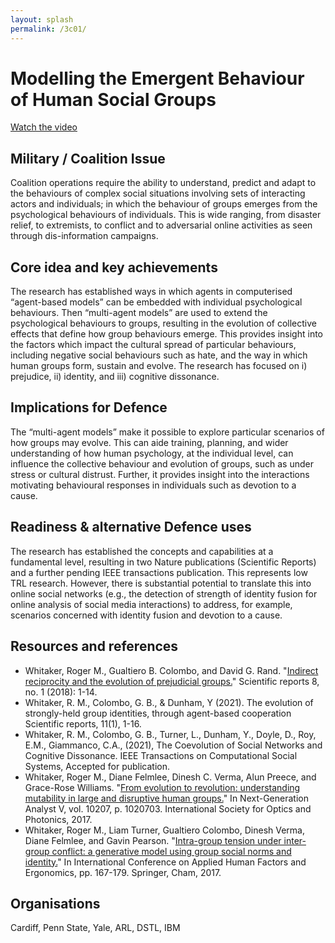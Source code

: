 ```yaml
---
layout: splash
permalink: /3c01/
---
```


# Modelling the Emergent Behaviour of Human Social Groups

[Watch the video](https://ibm.box.com/v/Showcase-3c01-video)

## Military / Coalition Issue
Coalition operations require the ability to understand, predict and adapt to the behaviours of complex social situations involving sets of interacting actors and individuals; in which the behaviour of groups emerges from the psychological behaviours of individuals. This is wide ranging, from disaster relief, to extremists, to conflict and to adversarial online activities as seen through dis-information campaigns.

## Core idea and key achievements
The research has established ways in which agents in computerised “agent-based models” can be embedded with individual psychological behaviours.  Then “multi-agent models” are used to extend the psychological behaviours to groups, resulting in the evolution of collective effects that define how group behaviours emerge. This provides insight into the factors which impact the cultural spread of particular behaviours, including negative social behaviours such as hate, and the way in which human groups form, sustain and evolve. The research has focused on i) prejudice, ii) identity, and iii) cognitive dissonance. 

## Implications for Defence
The “multi-agent models” make it possible to explore particular scenarios of how groups may evolve. This can aide training, planning, and wider understanding of how human psychology, at the individual level, can influence the collective behaviour and evolution of groups, such as under stress or cultural distrust.  Further, it provides insight into the interactions motivating behavioural responses in individuals such as devotion to a cause.  

## Readiness & alternative Defence uses
The research has established the concepts and capabilities at a fundamental level, resulting in two Nature publications (Scientific Reports) and a further pending IEEE transactions publication. This represents low TRL research. However, there is substantial potential to translate this into online social networks (e.g., the detection of strength of identity fusion for online analysis of social media interactions) to address, for example, scenarios concerned with identity fusion and devotion to a cause. 

<!-- ![image info](/dais/achievements/images/1a02_figure1.jpg) -->

## Resources and references
* Whitaker, Roger M., Gualtiero B. Colombo, and David G. Rand. "[Indirect reciprocity and the evolution of prejudicial groups.](/doc-2768/)" Scientific reports 8, no. 1 (2018): 1-14.
* Whitaker, R. M., Colombo, G. B., & Dunham, Y (2021). The evolution of strongly-held group identities, through agent-based cooperation Scientific reports, 11(1), 1-16.
* Whitaker, R. M.,  Colombo, G. B.,  Turner, L.,  Dunham, Y., Doyle, D., Roy, E.M.,  Giammanco, C.A.,  (2021), The Coevolution of Social Networks and Cognitive Dissonance. IEEE Transactions on Computational Social Systems, Accepted for publication.  
* Whitaker, Roger M., Diane Felmlee, Dinesh C. Verma, Alun Preece, and Grace-Rose Williams. "[From evolution to revolution: understanding mutability in large and disruptive human groups.](/doc-1021/)" In Next-Generation Analyst V, vol. 10207, p. 1020703. International Society for Optics and Photonics, 2017.
* Whitaker, Roger M., Liam Turner, Gualtiero Colombo, Dinesh Verma, Diane Felmlee, and Gavin Pearson. "[Intra-group tension under inter-group conflict: a generative model using group social norms and identity.](/doc-1286/)" In International Conference on Applied Human Factors and Ergonomics, pp. 167-179. Springer, Cham, 2017.


## Organisations
Cardiff, Penn State, Yale, ARL, DSTL, IBM  


